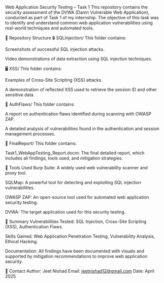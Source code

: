 Web Application Security Testing – Task 1
This repository contains the security assessment of the DVWA (Damn Vulnerable Web Application), conducted as part of Task 1 of my internship. The objective of this task was to identify and understand common web application vulnerabilities using real-world techniques and automated tools.

📁 Repository Structure
🔒 SQLInjection/
This folder contains:

Screenshots of successful SQL injection attacks.

Video demonstrations of data extraction using SQL injection techniques.

🖥️ XSS/
This folder contains:

Examples of Cross-Site Scripting (XSS) attacks.

A demonstration of reflected XSS used to retrieve the session ID and other sensitive data.

🔐 AuthFlaws/
This folder contains:

A report on authentication flaws identified during scanning with OWASP ZAP.

A detailed analysis of vulnerabilities found in the authentication and session management processes.

📑 FinalReport/
This folder contains:

Task1_WebAppTesting_Report.docm: The final detailed report, which includes all findings, tools used, and mitigation strategies.

🧰 Tools Used
Burp Suite: A widely used web vulnerability scanner and proxy tool.

SQLMap: A powerful tool for detecting and exploiting SQL injection vulnerabilities.

OWASP ZAP: An open-source tool used for automated web application security testing.

DVWA: The target application used for this security testing.

📌 Summary
Vulnerabilities Tested: SQL Injection, Cross-Site Scripting (XSS), Authentication Flaws.

Skills Gained: Web Application Penetration Testing, Vulnerability Analysis, Ethical Hacking.

Documentation: All findings have been documented with visuals and supported by mitigation recommendations to improve web application security.

📧 Contact
Author: Jeet Nishad
Email: jeetnishad12@gmail.com
Date: April 2025
